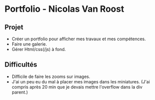 # Portfolio - Nicolas Van Roost

## Projet
* Créer un portfolio pour afficher mes travaux et mes compétences.
* Faire une galerie.
* Gérer Html/css(/js) à fond.

## Difficultés
* Difficile de faire les zooms sur images.
* J'ai un peu eu du mal à placer mes images dans les miniatures. (J'ai compris après 20 min que je devais mettre l'overflow dans la div parent.)
